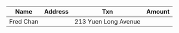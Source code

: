 

|Name|Address|Txn|Amount|
|----|-------|---|------|
|Fred Chan||213 Yuen Long Avenue||D||41.03||Sue Wong||9102 Kowloon Circle||D||10.00||Fred Chan||213 Yuen Long Avenue||C||0.01||Baba Li||2000 E. 21st Street||D||450.00||Sue Wong||9102 Kowloon Circle||C||5.50||Jay Law||9103 Problem Area||C||25.00||Fred Chan||213 Yuen Long Avenue||C||41.02|
